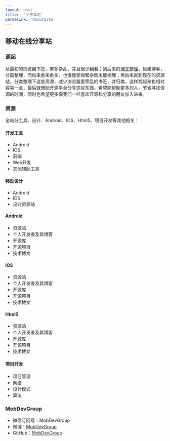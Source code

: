 ```yaml
---
layout: post
title:  '关于本站'
permalink: 'AboutSite'
---
```


## 移动在线分享站

### 源起
从最初的浏览器书签，繁多杂乱，并且很少翻看；到后来的[博文整理](http://yuxingxin.com)，搭建博客，分篇整理，而后来愈来愈多，也慢慢变得繁杂而未能梳理；再后来就到现在的资源站，分类整理下这些资源，减少浏览器里零乱的书签，并归类，这样找起来也相对容易一点，最后就借助开源平台分享这些东西，希望能帮助更多的人，节省寻找资源的时间，同时也希望更多像我们一样喜欢开源和分享的朋友加入进来。

### 资源
全站分工具、设计、Android、IOS、Html5、项目开发等其他相关：

#### 开发工具
* Android
* IOS
* 前端
* Web开发
* 其他辅助工具

#### 移动设计
* Android
* IOS
* 设计资源站

#### Android
* 资源站
* 个人开发者及其博客
* 开源库
* 开源项目
* 技术博文

#### IOS
* 资源站
* 个人开发者及其博客
* 开源库
* 开源项目
* 技术博文

#### Html5
* 资源站
* 个人开发者及其博客
* 开源库
* 开源项目
* 技术博文

#### 项目开发
* 项目管理
* 网络
* 设计模式
* 算法

### MobDevGroup
* 微信订阅号：MobDevGroup
* 微博：[MobDevGroup](http://weibo.com/mobdevgroup)
* GitHub：[MobDevGroup](http://github.com/mobdevgroup)
